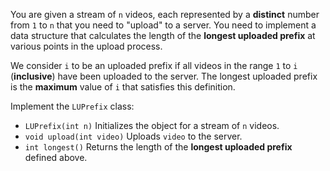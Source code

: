 You are given a stream of `n` videos, each represented by a **distinct** number from `1` to `n` that you need to "upload" to a server. You need to implement a data structure that calculates the length of the **longest uploaded prefix** at various points in the upload process.

We consider `i` to be an uploaded prefix if all videos in the range `1` to `i` (**inclusive**) have been uploaded to the server. The longest uploaded prefix is the **maximum** value of `i` that satisfies this definition.

Implement the `LUPrefix` class:

- `LUPrefix(int n)` Initializes the object for a stream of `n` videos.
- `void upload(int video)` Uploads `video` to the server.
- `int longest()` Returns the length of the **longest uploaded prefix** defined above.